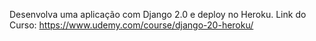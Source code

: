 Desenvolva uma aplicação com Django 2.0 e deploy no Heroku.
Link do Curso: https://www.udemy.com/course/django-20-heroku/
